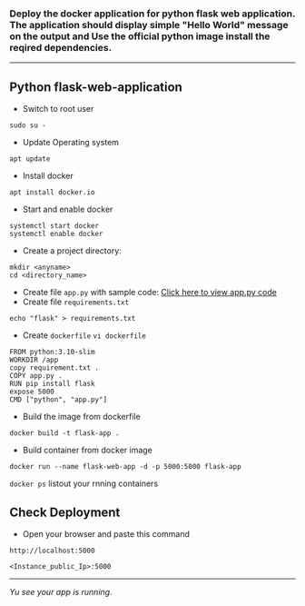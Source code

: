 ### Deploy the docker application for python flask web application. The application should display simple "Hello World" message on the output and Use the official python image install the reqired dependencies.
------------
## Python flask-web-application
- Switch to root user
``` 
sudo su -
```
- Update Operating system
```
apt update
```
- Install docker
``` 
apt install docker.io 
```
- Start and enable docker
```
systemctl start docker
systemctl enable docker
```
- Create a project directory:

```
mkdir <anyname> 
cd <directory_name>
```
- Create file `app.py` with sample code:
  [Click here to view app.py code](https://github.com/Mayurhatte09/docker-projects/blob/main/Docker_assignment-2/app.py)
- Create file `requirements.txt`
```
echo "flask" > requirements.txt
```
- Create `dockerfile`
  `vi dockerfile`
```
FROM python:3.10-slim
WORKDIR /app
copy requirement.txt .
COPY app.py .
RUN pip install flask
expose 5000
CMD ["python", "app.py"]
```

- Build the image from dockerfile
```
docker build -t flask-app .
```
- Build container from docker image
```
docker run --name flask-web-app -d -p 5000:5000 flask-app
```
`docker ps` listout your rnning containers

## Check Deployment
- Open your browser and paste this command
```visit
http://localhost:5000
```
```visit
<Instance_public_Ip>:5000
```
---
*Yu see your app is running.*


